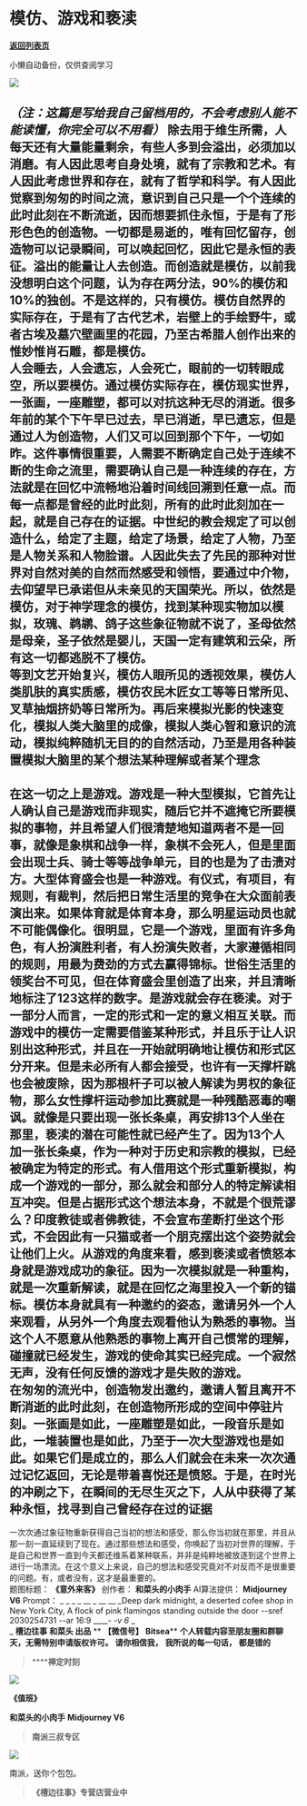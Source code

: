 # 模仿、游戏和亵渎

[**返回列表页**](/gzh/槽边往事)

小懒自动备份，仅供查阅学习

![](https://mmbiz.qpic.cn/mmbiz_jpg/Ia6gU9JNtkruicqo1o5d4lAKkgcUDQMsZhVgMbZRrU1uzaSibSKtCT0UY0djvQwsoxtbAO9vDtFMtPFufYnKQVibg/640?wx_fmt=jpeg&from;=appmsg)

 _（注：这篇是写给我自己留档用的，不会考虑别人能不能读懂，你完全可以不用看）_
除去用于维生所需，人每天还有大量能量剩余，有些人多到会溢出，必须加以消磨。有人因此思考自身处境，就有了宗教和艺术。有人因此考虑世界和存在，就有了哲学和科学。有人因此觉察到匆匆的时间之流，意识到自己只是一个个连续的此时此刻在不断流逝，因而想要抓住永恒，于是有了形形色色的创造物。一切都是易逝的，唯有回忆留存，创造物可以记录瞬间，可以唤起回忆，因此它是永恒的表征。溢出的能量让人去创造。而创造就是模仿，以前我没想明白这个问题，认为存在两分法，90%的模仿和10%的独创。不是这样的，只有模仿。模仿自然界的实际存在，于是有了古代艺术，岩壁上的手绘野牛，或者古埃及墓穴壁画里的花园，乃至古希腊人创作出来的惟妙惟肖石雕，都是模仿。  
人会睡去，人会遗忘，人会死亡，眼前的一切转眼成空，所以要模仿。通过模仿实际存在，模仿现实世界，一张画，一座雕塑，都可以对抗这种无尽的消逝。很多年前的某个下午早已过去，早已消逝，早已遗忘，但是通过人为创造物，人们又可以回到那个下午，一切如昨。这件事情很重要，人需要不断确定自己处于连续不断的生命之流里，需要确认自己是一种连续的存在，方法就是在回忆中流畅地沿着时间线回溯到任意一点。而每一点都是曾经的此时此刻，所有的此时此刻加在一起，就是自己存在的证据。中世纪的教会规定了可以创造什么，给定了主题，给定了场景，给定了人物，乃至是人物关系和人物脸谱。人因此失去了先民的那种对世界对自然对美的自然而然感受和领悟，要通过中介物，去仰望早已承诺但从未亲见的天国荣光。所以，依然是模仿，对于神学理念的模仿，找到某种现实物加以模拟，玫瑰、鹈鹕、鸽子这些象征物就不说了，圣母依然是母亲，圣子依然是婴儿，天国一定有建筑和云朵，所有这一切都逃脱不了模仿。  
等到文艺开始复兴，模仿人眼所见的透视效果，模仿人类肌肤的真实质感，模仿农民木匠女工等等日常所见、叉草抽烟挤奶等日常所为。再后来模拟光影的快速变化，模拟人类大脑里的成像，模拟人类心智和意识的流动，模拟纯粹随机无目的的自然活动，乃至是用各种装置模拟大脑里的某个想法某种理解或者某个理念
---
在这一切之上是游戏。游戏是一种大型模拟，它首先让人确认自己是游戏而非现实，随后它并不遮掩它所要模拟的事物，并且希望人们很清楚地知道两者不是一回事，就像是象棋和战争一样，象棋不会死人，但是里面会出现士兵、骑士等等战争单元，目的也是为了击溃对方。大型体育盛会也是一种游戏。有仪式，有项目，有规则，有裁判，然后把日常生活里的竞争在大众面前表演出来。如果体育就是体育本身，那么明星运动员也就不可能偶像化。很明显，它是一个游戏，里面有许多角色，有人扮演胜利者，有人扮演失败者，大家遵循相同的规则，用最为费劲的方式去赢得锦标。世俗生活里的领奖台不可见，但在体育盛会里创造了出来，并且清晰地标注了123这样的数字。是游戏就会存在亵渎。对于一部分人而言，一定的形式和一定的意义相互关联。而游戏中的模仿一定需要借鉴某种形式，并且乐于让人识别出这种形式，并且在一开始就明确地让模仿和形式区分开来。但是未必所有人都会接受，也许有一天撑杆跳也会被废除，因为那根杆子可以被人解读为男权的象征物，那么女性撑杆运动参加比赛就是一种残酷恶毒的嘲讽。就像是只要出现一张长条桌，再安排13个人坐在那里，亵渎的潜在可能性就已经产生了。因为13个人加一张长条桌，作为一种对于历史和宗教的模拟，已经被确定为特定的形式。有人借用这个形式重新模拟，构成一个游戏的一部分，那么就会和部分人的特定解读相互冲突。但是占据形式这个想法本身，不就是个很荒谬么？印度教徒或者佛教徒，不会宣布垄断打坐这个形式，不会因此有一只猫或者一个朋克摆出这个姿势就会让他们上火。从游戏的角度来看，感到亵渎或者愤怒本身就是游戏成功的象征。因为一次模拟就是一种重构，就是一次重新解读，就是在回忆之海里投入一个新的锚标。模仿本身就具有一种邀约的姿态，邀请另外一个人来观看，从另外一个角度去观看他认为熟悉的事物。当这个人不愿意从他熟悉的事物上离开自己惯常的理解，碰撞就已经发生，游戏的使命其实已经完成。一个寂然无声，没有任何反馈的游戏才是失败的游戏。  
在匆匆的流光中，创造物发出邀约，邀请人暂且离开不断消逝的此时此刻，在创造物所形成的空间中停驻片刻。一张画是如此，一座雕塑是如此，一段音乐是如此，一堆装置也是如此，乃至于一次大型游戏也是如此。如果它们是成立的，那么人们就会在未来一次次通过记忆返回，无论是带着喜悦还是愤怒。于是，在时光的冲刷之下，在瞬间的无尽生灭之下，人从中获得了某种永恒，找寻到自己曾经存在过的证据
---
一次次通过象征物重新获得自己当初的想法和感受，那么你当初就在那里，并且从那一刻一直延续到了现在。通过那些想法和感受，你唤起了当初对世界的理解，于是自己和世界一直到今天都还维系着某种联系，并非是纯粹地被放逐到这个世界上进行一场漂流。在这个意义上来说，自己的想法和感受究竟对不对反而不是很重要的问题。有，或者没有，这才是最重要的。  
题图标题： **《意外来客》** 创作者： **和菜头的小肉手** AI算法提供： **Midjourney V6** Prompt： _ _ _ _ __
_ __ __ _Deep dark midnight, a deserted cofee shop in New York City, A flock
of pink flamingos standing outside the door --sref 2030254731 --ar 16:9 ____-
_-v 6_ _  
_ **槽边往事** **和菜头 出品** ** **【微信号】** **Bitsea**** **个人转载内容至朋友圈和群聊天，无需特别申请版权许可。**
**请你相信我，** **我所说的每一句话，** **都是错的**

>  ******禅定时刻**

![](https://mmbiz.qpic.cn/mmbiz_jpg/Ia6gU9JNtkruicqo1o5d4lAKkgcUDQMsZbdhzeCW5BQ1bPAmx2Bcm0SWmvOerRwmJZoN2hKfXdbGlVeI84a0Caw/640?wx_fmt=jpeg&from;=appmsg)

 **《值班》**

 **和菜头的小肉手** **Midjourney V6**  

>  **南派三叔专区**

![](https://mmbiz.qpic.cn/mmbiz_jpg/Ia6gU9JNtkruicqo1o5d4lAKkgcUDQMsZ40fhSNY4MzFzqbpISj9C30w2iaFXNgoV2zloZcZR2JtGA0T3OEt5j0A/640?wx_fmt=jpeg&from;=appmsg)

南派，送你个包包。

>  **《槽边往事》专营店营业中**

  

